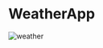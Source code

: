 # WeatherApp
![weather](https://user-images.githubusercontent.com/65781940/103475831-b92ce780-4dd6-11eb-9ee7-41d4825870dc.gif)
